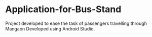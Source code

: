 # Application-for-Bus-Stand
Project developed to ease the task of passengers travelling through Mangaon Developed using Android Studio.

